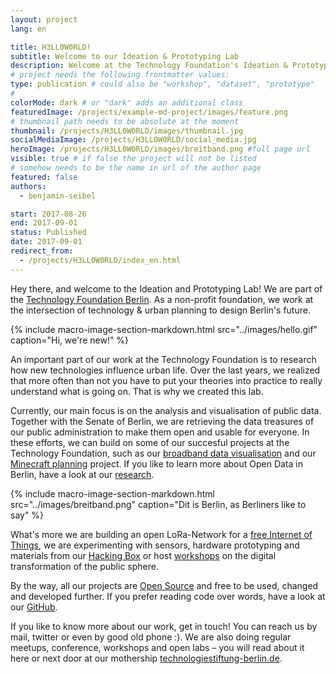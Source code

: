 ```yaml
---
layout: project
lang: en

title: H3LL0W0RLD!
subtitle: Welcome to our Ideation & Prototyping Lab
description: Welcome at the Technology Foundation's Ideation & Prototyping Lab
# project needs the following frontmatter values:
type: publication # could also be "workshop", "dataset", "prototype"
#
colorMode: dark # or "dark" adds an additional class
featuredImage: /projects/example-md-project/images/feature.png
# thumbnail path needs to be absolute at the moment
thumbnail: /projects/H3LL0W0RLD/images/thumbnail.jpg
socialMediaImage: /projects/H3LL0W0RLD/social_media.jpg
heroImage: /projects/H3LL0W0RLD/images/breitband.png #full page url
visible: true # if false the project will not be listed
# somehow needs to be the name in url of the author page
featured: false
authors:
  - benjamin-seibel

start: 2017-08-26
end: 2017-09-01
status: Published
date: 2017-09-01
redirect_from:
  - /projects/H3LL0W0RLD/index_en.html
---
```


Hey there, and welcome to the Ideation and Prototyping Lab! We are part of the [Technology Foundation Berlin](http://www.technologiestiftung-berlin.de). As a non-profit foundation, we work at the intersection of technology & urban planning to design Berlin's future.

{% include macro-image-section-markdown.html src="../images/hello.gif" caption="Hi, we're new!" %}

An important part of our work at the Technology Foundation is to research how new technologies influence urban life. Over the last years, we realized that more often than not you have to put your theories into practice to really understand what is going on. That is why we created this lab.

Currently, our main focus is on the analysis and visualisation of public data. Together with the Senate of Berlin, we are retrieving the data treasures of our public administration to make them open and usable for everyone. In these efforts, we can build on some of our succesful projects at the Technology Foundation, such as our [broadband data visualisation](http://breitband-berlin.de) and our [Minecraft planning](http://www.technologiestiftung-berlin.de/minecraft) project. If you like to learn more about Open Data in Berlin, have a look at our [research](https://www.technologiestiftung-berlin.de/de/bibliothek/publikationen/).

{% include macro-image-section-markdown.html src="../images/breitband.png" caption="Dit is Berlin, as Berliners like to say" %}

What's more we are building an open LoRa-Network for a [free Internet of Things](https://www.thethingsnetwork.org/community/berlin/), we are experimenting with sensors, hardware prototyping and materials from our [Hacking Box](https://www.technologiestiftung-berlin.de/hackingbox/) or host [workshops](https://www.technologiestiftung-berlin.de/de/blog/smarte-loesungen-und-info-dienste-fuer-die-stadt-der-zukunft/) on the digital transformation of the public sphere.

By the way, all our projects are [Open Source](https://publiccode.eu/de/) and free to be used, changed and developed further. If you prefer reading code over words, have a look at our [GitHub](https://github.com/technologiestiftung/).

If you like to know more about our work, get in touch! You can reach us by mail, twitter or even by good old phone :). We are also doing regular meetups, conference, workshops and open labs – you will read about it here or next door at our mothership [technologiestiftung-berlin.de](https://www.technologiestiftung-berlin.de/).
